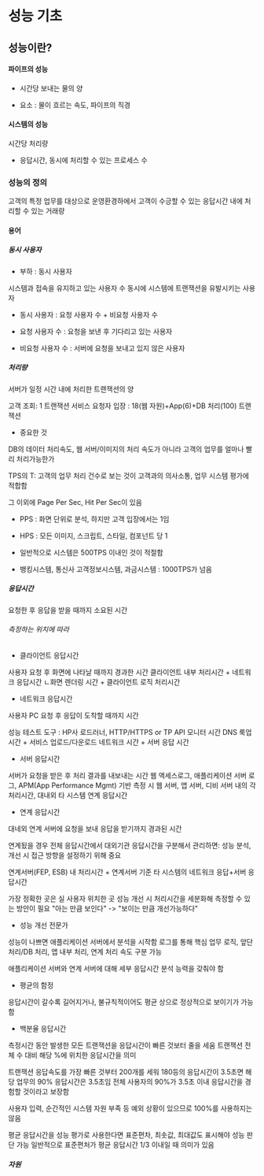 # 성능 기초

## 성능이란?

#### 파이프의 성능

* 시간당 보내는 물의 양

* 요소 : 물이 흐르는 속도, 파이프의 직경

#### 시스템의 성능

시간당 처리량

* 응답시간, 동시에 처리할 수 있는 프로세스 수

### 성능의 정의

고객의 특정 업무를 대상으로 운영환경하에서 고객이 수긍할 수 있는 응답시간 내에 처리할 수 있는 거래량

#### 용어

##### 동시 사용자

* 부하 : 동시 사용자

시스템과 접속을 유지하고 있는 사용자 수
동시에 시스템에 트랜잭션을 유발시키는 사용자

* 동시 사용자 : 요청 사용자 수 + 비요청 사용자 수

* 요청 사용자 수 : 요청을 보낸 후 기다리고 있는 사용자

* 비요청 사용자 수 : 서버에 요청을 보내고 있지 않은 사용자

##### 처리량

서버가 일정 시간 내에 처리한 트랜잭션의 양

고객 조회: 1 트랜잭션
서비스 요청자 입장 : 18(웹 자원)+App(6)+DB 처리(100) 트랜잭션

* 중요한 것

DB의 데이터 처리속도, 웹 서버/이미지의 처리 속도가 아니라 고객의 업무를 얼마나 빨리 처리가능한가

TPS의 T: 고객의 업무 처리 건수로 보는 것이 고객과의 의사소통, 업무 시스템 평가에 적합함

그 이외에 Page Per Sec, Hit Per Sec이 있음

* PPS : 화면 단위로 분석, 하지만 고객 입장에서는 1임

* HPS : 모든 이미지, 스크립트, 스타일, 컴포넌트 당 1

* 일반적으로 시스템은 500TPS 이내인 것이 적절함

* 뱅킹시스템, 통신사 고객정보시스템, 과금시스템 : 1000TPS가 넘음

##### 응답시간

요청한 후 응답을 받을 때까지 소요된 시간

###### 측정하는 위치에 따라

* 클라이언트 응답시간

사용자 요청 후 화면에 나타날 때까지 경과한 시간
클라이언트 내부 처리시간 + 네트워크 응답시간
ㄴ화면 렌더링 시간 + 클라이언트 로직 처리시간

* 네트워크 응답시간

사용자 PC 요청 후 응답이 도착할 때까지 시간

성능 테스트 도구 : HP사 로드러너, HTTP/HTTPS or TP API 모니터 시간
DNS 룩업 시간 + 서비스 업로드/다운로드 네트워크 시간 + 서버 응답 시간

* 서버 응답시간

서버가 요청을 받은 후 처리 결과를 내보내는 시간
웹 액세스로그, 애플리케이션 서버 로그, APM(App Performance Mgmt) 기반 측정 시
웹 서버, 앱 서버, 디비 서버 내의 각 처리시간, 대내외 타 시스템 연계 응답시간

* 연계 응답시간

대네외 연계 서버에 요청을 보내 응답을 받기까지 경과된 시간

연계됬을 경우 전체 응답시간에서 대외기관 응답시간을 구분해서 관리하면:
    성능 분석, 개선 시 접근 방향을 설정하기 위해 중요

연계서버(FEP, ESB) 내 처리시간 + 연계서버 기준 타 시스템의 네트워크 응답+서버 응답시간

가장 정확한 곳은 실 사용자 위치한 곳
성능 개선 시 처리시간을 세분화해 측정할 수 있는 방안이 필요
"아는 만큼 보인다" -> "보이는 만큼 개선가능하다"

* 성능 개선 전문가

성능이 나쁘면 애플리케이션 서버에서 분석을 시작함
로그를 통해 핵심 업무 로직, 앞단 처리/DB 처리, 앱 내부 처리, 연계 처리 속도 구분 가능

애플리케이션 서버와 연계 서버에 대해 세부 응답시간 분석 능력을 갖춰야 함

* 평균의 함정

응답시간이 갈수록 길어지거나, 불규칙적이어도 평균 상으로 정상적으로 보이기가 가능함

* 백분율 응답시간

측정시간 동안 발생한 모든 트랜잭션을 응답시간이 빠른 것보터 줄을 세움
트랜잭션 전체 수 대비 해당 %에 위치한 응답시간을 의미

트랜잭션 응답속도를 가장 빠른 것부터 200개를 세워 180등의 응답시간이 3.5초면 해당 업무의 90% 응답시간은 3.5초임
전체 사용자의 90%가 3.5초 이내 응답시간을 경험할 것이라고 보장함

사용자 입력, 순간적인 시스템 자원 부족 등 예외 상황이 있으므로 100%를 사용하지는 않음

평균 응답시간을 성능 평가로 사용한다면 표준편차, 최솟값, 최대값도 표시해야 성능 판단 가능
일반적으로 표준편처가 평균 응답시간 1/3 이내일 때 의미가 있음

##### 자원

